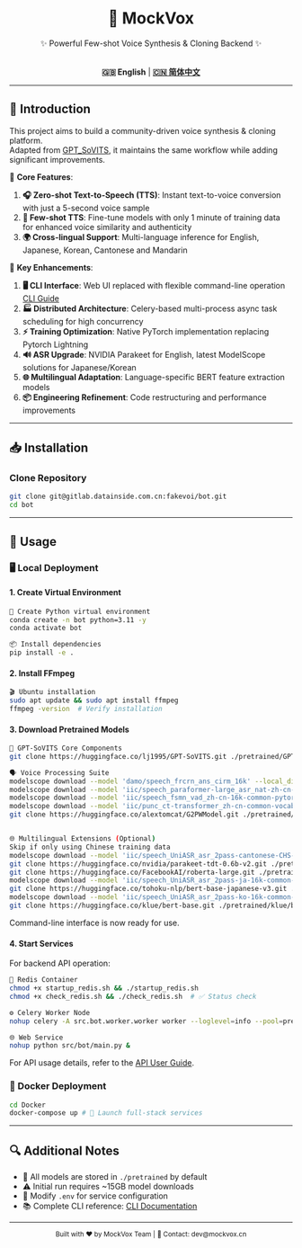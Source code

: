 <div align="center">

<h1>🎤 MockVox</h1>

✨ Powerful Few-shot Voice Synthesis & Cloning Backend ✨<br><br>

**🇬🇧 English** | [**🇨🇳 简体中文**](./docs/cn/README.md)

</div>

---

## 🚀 Introduction

This project aims to build a community-driven voice synthesis & cloning platform.  
Adapted from [GPT_SoVITS](https://github.com/RVC-Boss/GPT-SoVITS), it maintains the same workflow while adding significant improvements.

🌟 **Core Features**:

1. **🎧 Zero-shot Text-to-Speech (TTS)**: Instant text-to-voice conversion with just a 5-second voice sample
2. **🧠 Few-shot TTS**: Fine-tune models with only 1 minute of training data for enhanced voice similarity and authenticity
3. **🌍 Cross-lingual Support**: Multi-language inference for English, Japanese, Korean, Cantonese and Mandarin

🔧 **Key Enhancements**:

1. **🖥️ CLI Interface**: Web UI replaced with flexible command-line operation [CLI Guide](./docs/en/cli.md)
2. **🏭 Distributed Architecture**: Celery-based multi-process async task scheduling for high concurrency
3. **⚡ Training Optimization**: Native PyTorch implementation replacing Pytorch Lightning
4. **🔊 ASR Upgrade**: NVIDIA Parakeet for English, latest ModelScope solutions for Japanese/Korean
5. **🌐 Multilingual Adaptation**: Language-specific BERT feature extraction models
6. **📦 Engineering Refinement**: Code restructuring and performance improvements

---

## 📥 Installation

### Clone Repository

```bash
git clone git@gitlab.datainside.com.cn:fakevoi/bot.git
cd bot
```

---

## 🚀 Usage

### 🖥️ Local Deployment

#### 1. Create Virtual Environment

```bash
🐍 Create Python virtual environment
conda create -n bot python=3.11 -y
conda activate bot

📦 Install dependencies
pip install -e . 
```

#### 2. Install FFmpeg

```bash
🎬 Ubuntu installation
sudo apt update && sudo apt install ffmpeg
ffmpeg -version  # Verify installation
```

#### 3. Download Pretrained Models

```bash
🔧 GPT-SoVITS Core Components
git clone https://huggingface.co/lj1995/GPT-SoVITS.git ./pretrained/GPT-SoVITS

🗣️ Voice Processing Suite
modelscope download --model 'damo/speech_frcrn_ans_cirm_16k' --local_dir './pretrained/damo/speech_frcrn_ans_cirm_16k' # Denoise
modelscope download --model 'iic/speech_paraformer-large_asr_nat-zh-cn-16k-common-vocab8404-pytorch' --local_dir './pretrained/iic/speech_paraformer-large_asr_nat-zh-cn-16k-common-vocab8404-pytorch' # Mandarin ASR
modelscope download --model 'iic/speech_fsmn_vad_zh-cn-16k-common-pytorch' --local_dir './pretrained/iic/speech_fsmn_vad_zh-cn-16k-common-pytorch' # Endpoint detection
modelscope download --model 'iic/punc_ct-transformer_zh-cn-common-vocab272727-pytorch' --local_dir './pretrained/iic/punc_ct-transformer_zh-cn-common-vocab272727-pytorch' # Punctuation restoration
git clone https://huggingface.co/alextomcat/G2PWModel.git ./pretrained/G2PWModel # Grapheme-to-phoneme


🌐 Multilingual Extensions (Optional)
Skip if only using Chinese training data
modelscope download --model 'iic/speech_UniASR_asr_2pass-cantonese-CHS-16k-common-vocab1468-tensorflow1-online' --local_dir './pretrained/iic/speech_UniASR_asr_2pass-cantonese-CHS-16k-common-vocab1468-tensorflow1-online' # Cantonese ASR
git clone https://huggingface.co/nvidia/parakeet-tdt-0.6b-v2.git ./pretrained/nvidia/parakeet-tdt-0.6b-v2 # English ASR
git clone https://huggingface.co/FacebookAI/roberta-large.git ./pretrained/FacebookAI/roberta-large # English BERT
modelscope download --model 'iic/speech_UniASR_asr_2pass-ja-16k-common-vocab93-tensorflow1-offline'  --local_dir './pretrained/iic/speech_UniASR_asr_2pass-ja-16k-common-vocab93-tensorflow1-offline' # Japanese ASR
git clone https://huggingface.co/tohoku-nlp/bert-base-japanese-v3.git ./pretrained/tohoku-nlp/bert-base-japanese-v3 # Japanese BERT
modelscope download --model 'iic/speech_UniASR_asr_2pass-ko-16k-common-vocab6400-tensorflow1-offline' --local_dir './pretrained/iic/speech_UniASR_asr_2pass-ko-16k-common-vocab6400-tensorflow1-offline' # Korean ASR
git clone https://huggingface.co/klue/bert-base.git ./pretrained/klue/bert-base # Korean BERT
```

Command-line interface is now ready for use.

#### 4. Start Services

For backend API operation:

```bash
🐳 Redis Container
chmod +x startup_redis.sh && ./startup_redis.sh
chmod +x check_redis.sh && ./check_redis.sh  # ✅ Status check

⚙️ Celery Worker Node
nohup celery -A src.bot.worker.worker worker --loglevel=info --pool=prefork --concurrency=1 &

🌐 Web Service
nohup python src/bot/main.py &
```

For API usage details, refer to the [API User Guide](./docs/en/api.md).

### 🐳 Docker Deployment

```bash
cd Docker
docker-compose up # 🚢 Launch full-stack services
```

---

## 🔍 Additional Notes

- 📁 All models are stored in `./pretrained` by default
- ⚠️ Initial run requires ~15GB model downloads
- 🔄 Modify `.env` for service configuration
- 📚 Complete CLI reference: [CLI Documentation](./docs/en/cli.md)

---

<div align="center">
  <sub>Built with ❤️ by MockVox Team | 📧 Contact: dev@mockvox.cn</sub>
</div>
